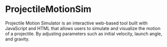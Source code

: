 # ProjectileMotionSim
Projectile Motion Simulator is an interactive web-based tool built with JavaScript and HTML that allows users to simulate and visualize the motion of a projectile. By adjusting parameters such as initial velocity, launch angle, and gravity.
